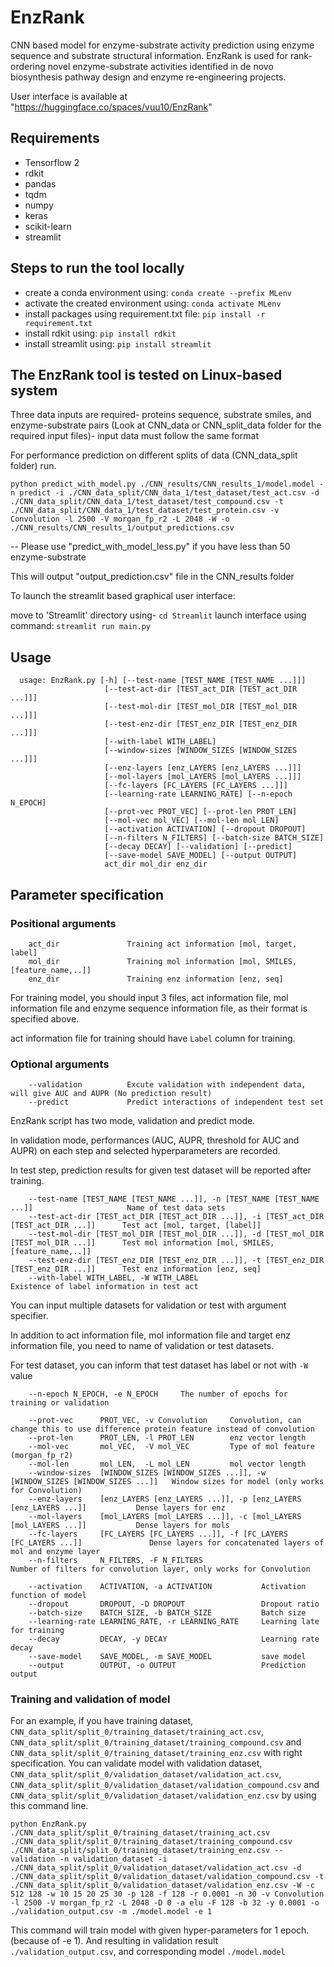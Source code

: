 # EnzRank

CNN based model for enzyme-substrate activity prediction using enzyme sequence and substrate structural information. EnzRank is used for rank-ordering novel enzyme-substrate activities identified in de novo biosynthesis pathway design and enzyme re-engineering projects. 

User interface is available at "https://huggingface.co/spaces/vuu10/EnzRank"

## Requirements
- Tensorflow 2
- rdkit
- pandas
- tqdm
- numpy 
- keras 
- scikit-learn
- streamlit

## Steps to run the tool locally

- create a conda environment using: `conda create --prefix MLenv`
- activate the created environment using: `conda activate MLenv`
- install packages using requirement.txt file: `pip install -r requirement.txt`
- install rdkit using: `pip install rdkit` 
- install streamlit using: `pip install streamlit`

## The EnzRank tool is tested on Linux-based system

Three data inputs are required- proteins sequence, substrate smiles, and enzyme-substrate pairs (Look at CNN_data or CNN_split_data folder for the required input files)- input data must follow the same format

For performance prediction on different splits of data (CNN_data_split folder) run. 

`python predict_with_model.py ./CNN_results/CNN_results_1/model.model -n predict -i ./CNN_data_split/CNN_data_1/test_dataset/test_act.csv -d ./CNN_data_split/CNN_data_1/test_dataset/test_compound.csv -t ./CNN_data_split/CNN_data_1/test_dataset/test_protein.csv -v Convolution -l 2500 -V morgan_fp_r2 -L 2048 -W -o ./CNN_results/CNN_results_1/output_predictions.csv`

-- Please use "predict_with_model_less.py" if you have less than 50 enzyme-substrate 

This will output "output_prediction.csv" file in the CNN_results folder

To launch the streamlit based graphical user interface: 

move to 'Streamlit' directory using- `cd Streamlit` 
launch interface using command: `streamlit run main.py` 


## Usage 
```
  usage: EnzRank.py [-h] [--test-name [TEST_NAME [TEST_NAME ...]]]
                     [--test-act-dir [TEST_act_DIR [TEST_act_DIR ...]]]
                     [--test-mol-dir [TEST_mol_DIR [TEST_mol_DIR ...]]]
                     [--test-enz-dir [TEST_enz_DIR [TEST_enz_DIR ...]]]
                     [--with-label WITH_LABEL]
                     [--window-sizes [WINDOW_SIZES [WINDOW_SIZES ...]]]
                     [--enz-layers [enz_LAYERS [enz_LAYERS ...]]]
                     [--mol-layers [mol_LAYERS [mol_LAYERS ...]]]
                     [--fc-layers [FC_LAYERS [FC_LAYERS ...]]]
                     [--learning-rate LEARNING_RATE] [--n-epoch N_EPOCH]
                     [--prot-vec PROT_VEC] [--prot-len PROT_LEN]
                     [--mol-vec mol_VEC] [--mol-len mol_LEN]
                     [--activation ACTIVATION] [--dropout DROPOUT]
                     [--n-filters N_FILTERS] [--batch-size BATCH_SIZE]
                     [--decay DECAY] [--validation] [--predict]
                     [--save-model SAVE_MODEL] [--output OUTPUT]
                     act_dir mol_dir enz_dir
```

## Parameter specification

### Positional arguments
```
    act_dir               Training act information [mol, target, label]
    mol_dir               Training mol information [mol, SMILES,[feature_name,..]]
    enz_dir               Training enz information [enz, seq]
```

For training model, you should input 3 files, act information file, mol information file and enzyme sequence information file, as their format is specified above.

act information file for training should have `Label` column for training.

### Optional arguments

```
    --validation          Excute validation with independent data, will give AUC and AUPR (No prediction result)
    --predict             Predict interactions of independent test set
```

EnzRank script has two mode, validation and predict mode.

In validation mode, performances (AUC, AUPR, threshold for AUC and AUPR) on each step and selected hyperparameters are recorded.

In test step, prediction results for given test dataset will be reported after training.

```
    --test-name [TEST_NAME [TEST_NAME ...]], -n [TEST_NAME [TEST_NAME ...]]                     Name of test data sets
    --test-act-dir [TEST_act_DIR [TEST_act_DIR ...]], -i [TEST_act_DIR [TEST_act_DIR ...]]      Test act [mol, target, [label]]
    --test-mol-dir [TEST_mol_DIR [TEST_mol_DIR ...]], -d [TEST_mol_DIR [TEST_mol_DIR ...]]      Test mol information [mol, SMILES,[feature_name,..]]
    --test-enz-dir [TEST_enz_DIR [TEST_enz_DIR ...]], -t [TEST_enz_DIR [TEST_enz_DIR ...]]      Test enz information [enz, seq]
    --with-label WITH_LABEL, -W WITH_LABEL                                                      Existence of label information in test act
```
You can input multiple datasets for validation or test with argument specifier.

In addition to act information file, mol information file and target enz information file, you need to name of validation or test datasets.

For test dataset, you can inform that test dataset has label or not with `-W` value

```
    --n-epoch N_EPOCH, -e N_EPOCH     The number of epochs for training or validation
    
    --prot-vec      PROT_VEC, -v Convolution     Convolution, can change this to use difference protein feature instead of convolution
    --prot-len      PROT_LEN, -l PROT_LEN        enz vector length
    --mol-vec       mol_VEC,  -V mol_VEC         Type of mol feature (morgan_fp_r2)
    --mol-len       mol_LEN,  -L mol_LEN         mol vector length
    --window-sizes  [WINDOW_SIZES [WINDOW_SIZES ...]], -w [WINDOW_SIZES [WINDOW_SIZES ...]]   Window sizes for model (only works for Convolution)
    --enz-layers    [enz_LAYERS [enz_LAYERS ...]], -p [enz_LAYERS [enz_LAYERS ...]]           Dense layers for enz
    --mol-layers    [mol_LAYERS [mol_LAYERS ...]], -c [mol_LAYERS [mol_LAYERS ...]]           Dense layers for mols
    --fc-layers     [FC_LAYERS [FC_LAYERS ...]], -f [FC_LAYERS [FC_LAYERS ...]]               Dense layers for concatenated layers of mol and enzyme layer
    --n-filters     N_FILTERS, -F N_FILTERS                                                   Number of filters for convolution layer, only works for Convolution

    --activation    ACTIVATION, -a ACTIVATION           Activation function of model
    --dropout       DROPOUT, -D DROPOUT                 Dropout ratio
    --batch-size    BATCH_SIZE, -b BATCH_SIZE           Batch size
    --learning-rate LEARNING_RATE, -r LEARNING_RATE     Learning late for training
    --decay         DECAY, -y DECAY                     Learning rate decay
    --save-model    SAVE_MODEL, -m SAVE_MODEL           save model
    --output        OUTPUT, -o OUTPUT                   Prediction output
```

### Training and validation of model

For an example, if you have training dataset, `CNN_data_split/split_0/training_dataset/training_act.csv`, `CNN_data_split/split_0/training_dataset/training_compound.csv` and `CNN_data_split/split_0/training_dataset/training_enz.csv` with right specification.
You can validate model with validation dataset, `CNN_data_split/split_0/validation_dataset/validation_act.csv`, `CNN_data_split/split_0/validation_dataset/validation_compound.csv` and `CNN_data_split/split_0/validation_dataset/validation_enz.csv` by using this command line.

`python EnzRank.py ./CNN_data_split/split_0/training_dataset/training_act.csv ./CNN_data_split/split_0/training_dataset/training_compound.csv ./CNN_data_split/split_0/training_dataset/training_enz.csv --validation -n validation_dataset -i ./CNN_data_split/split_0/validation_dataset/validation_act.csv -d ./CNN_data_split/split_0/validation_dataset/validation_compound.csv -t ./CNN_data_split/split_0/validation_dataset/validation_enz.csv -W -c 512 128 -w 10 15 20 25 30 -p 128 -f 128 -r 0.0001 -n 30 -v Convolution -l 2500 -V morgan_fp_r2 -L 2048 -D 0 -a elu -F 128 -b 32 -y 0.0001 -o ./validation_output.csv -m ./model.model -e 1`

This command will train model with given hyper-parameters for 1 epoch. (because of -e 1).
And resulting in validation result `./validation_output.csv`, and corresponding model `./model.model`

